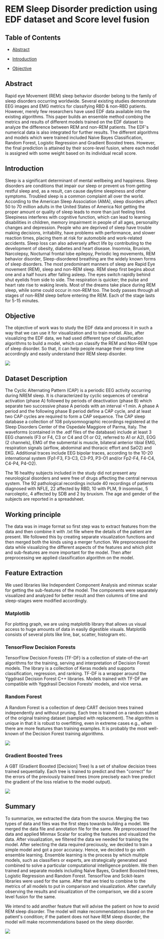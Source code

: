 # REM Sleep Disorder prediction using EDF dataset and Score level fusion

## Table of Contents

- [Abstract](#abstract)

- [Introduction](#introduction)

- [Objective](#objective)

## Abstract

Rapid eye Movement (REM) sleep behavior disorder belong to the family of sleep
disorders occurring worldwide. Several existing studies demonstrate EEG images and EMG metrics for classifying RBD & non-RBD patients. However, merely few researchers have used EDF data available into the existing algorithms. This paper builds an ensemble method combing the metrics and results of different models trained on the EDF dataset to analyze the difference between REM and non-REM patients. The EDF's numerical data is also integrated for further results. The different algorithms and models which were trained included Naive Bayes Classification, Random Forest, Logistic Regression and Gradient Boosted trees. However, the final prediction is attained by their score-level fusion, where each model is assigned with some weight based on its individual recall score.

## Introduction

Sleep is a significant determinant of mental wellbeing and happiness. Sleep disorders are conditions that impair our sleep or prevent us from getting restful sleep and, as a result, can cause daytime sleepiness and other symptoms. Troubled sleep is a common complaint all over the world. According to the American Sleep Association (AMA), sleep disorders affect 50 to 70 million adults in the United States of America  Not getting the proper amount or quality of sleep leads to more than just feeling tired. Sleepiness interferes with cognitive function, which can lead to learning disabilities in children, memory impairment in people of all ages, personality changes and depression. People who are deprived of sleep have trouble making decisions, irritability, have problems with performance, and slower reaction times, placing them at risk for automobile and work-related accidents. Sleep loss can also adversely affect life by contributing to the development of obesity, diabetes and heart disease. Insomnia, Bruxism, Narcolepsy, Nocturnal frontal lobe epilepsy, Periodic leg movements, REM behavior disorder, Sleep-disordered breathing are the widely known forms of sleep disorders. The most predominant manners of sleep are Rapid Eye movement (REM), sleep and non-REM sleep. REM sleep first begins about one and a half hours after falling asleep. The eyes switch rapidly behind shut eyelids from side to side. The respiration is quicker; the pulse and heart rate rise to waking levels. Most of the dreams take place during REM sleep, while some could occur in non-REM too. The body passes through all stages of non-REM sleep before entering the REM. Each of the stage lasts for 5-15 minutes.


## Objective

The objective of work was to study the EDF data and process it in such a way that we can use it for visualization and to train model. Also, after visualizing the EDF data, we had used different type of classification algorithms to build a model, which can classify the REM and Non-REM type of sleep disorder. So that, it can help people manage their sleep time accordingly and easily understand their REM sleep disorder.

<img src="https://github.com/Vishesht27/REM-Sleep-Classification/blob/main/visuals/tech_stack_achitecture.jpg">

## Dataset Description

The Cyclic Alternating Pattern (CAP) is a periodic EEG activity occurring during NREM sleep. It is characterized by cyclic sequences of cerebral activation (phase A) followed by periods of deactivation (phase B) which separate two successive phase A periods with an interval <1 min. A phase A period and the following phase B period define a CAP cycle, and at least two CAP cycles are required to form a CAP sequence. The CAP sleep database a collection of 108 polysomnographic recordings registered at the Sleep Disorders Center of the Ospedale Maggiore of Parma, Italy. The waveforms (contained in the .edf files of the database) include at least 3 EEG channels (F3 or F4, C3 or C4 and O1 or O2, referred to A1 or A2), EOG (2 channels), EMG of the submental is muscle, bilateral anterior tibial EMG, respiration signals (airflow, abdominal and thoracic effort and SaO2) and EKG. Additional traces include EEG bipolar traces, according to the 10-20 international system (Fp1-F3, F3-C3, C3-P3, P3-O1 and/or Fp2-F4, F4-C4, C4-P4, P4-O2).

The 16 healthy subjects included in the study did not present any neurological disorders and were free of drugs affecting the central nervous system. The 92 pathological recordings include 40 recordings of patients diagnosed with NFLE, 22 affected by RBD, 10 with PLM, 9 insomniac, 5 narcoleptic, 4 affected by SDB and 2 by bruxism. The age and gender of the subjects are reported in a spreadsheet.


## Working principle

The data was in image format so first step was to extract features from the data and then combine it with .txt file where the details of the patient are present. We followed this by creating separate visualization functions and then merged both the kinds using a merger function. We preprocessed the data while visualizing the different aspects of the features and which plot and sub-features are more important for the model. Then after preprocessing we applied classification algorithm on the model. 

## Feature Extraction

We used libraries like Independent Component Analysis and minmax scalar for getting the sub-features of the model. The components were separately visualized and analyzed for better result and then columns of time and sleep-stages were modified accordingly.

### Matplotlib

For plotting graph, we are using matplotlib library that allows us visual access to huge amounts of data in easily digestible visuals. Matplotlib consists of several plots like line, bar, scatter, histogram etc.

### TensorFlow Decision Forests

TensorFlow Decision Forests (TF-DF) is a collection of state-of-the-art algorithms for the training, serving and interpretation of Decision Forest models. The library is a collection of Keras models and supports classification, regression, and ranking. TF-DF is a wrapper around the Yggdrasil Decision Forest C++ libraries. Models trained with TF-DF are compatible with Yggdrasil Decision Forests' models, and vice versa.

### Random Forest

A Random Forest is a collection of deep CART decision trees trained independently and without pruning. Each tree is trained on a random subset of the original training dataset (sampled with replacement). The algorithm is unique in that it is robust to overfitting, even in extreme cases e.g., when there are more features than training examples. It is probably the most well-known of the Decision Forest training algorithms.

<img src="https://github.com/Vishesht27/REM-Sleep-Classification/blob/main/visuals/random_forest.jpg">

### Gradient Boosted Trees

A GBT (Gradient Boosted [Decision] Tree) Is a set of shallow decision trees trained sequentially. Each tree is trained to predict and then "correct" for the errors of the previously trained trees (more precisely each tree predict the gradient of the loss relative to the model output).

<img src="https://github.com/Vishesht27/REM-Sleep-Classification/blob/main/visuals/gradient_boosted_trees.jpg">

## Summary

To summarize, we extracted the data from the source. Merging the two types of data and files was the first steps towards building a model. We merged the data file and
annotation file for the same. We preprocessed the data and applied Minmax Scalar for scaling the features and visualized the data. After visualization, we filtered the data we needed for training the model. After selecting the data required preciously, we decided to train a simple model and got a poor accuracy. Hence, we decided to go with ensemble learning. Ensemble learning is the process by which multiple models, such as classifiers or experts, are strategically generated and combined to solve a particular computational intelligence problem. We then trained and separate models including Naïve Bayes, Gradient Boosted trees, Logistic Regression and Random Forest. TensorFlow and Scikit-learn libraries were used for the same. After that we tried to combine to the metrics of all models to put in comparison and visualization. After carefully observing the results and visualization of the comparison, we did a score level fusion for the same.

We intend to add another feature that will advise the patient on how to avoid REM sleep disorder. The model will make recommendations based on the patient's condition; if the patient does not have REM sleep disorder, the model will make recommendations based on the sleep disorder.

<img src = "https://github.com/Vishesht27/REM-Sleep-Classification/blob/main/visuals/accuracy.jpg">

